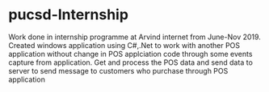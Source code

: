 # pucsd-Internship
Work done in internship programme at Arvind internet from June-Nov 2019.
Created windows application using C#,.Net to work with another POS application without change in POS applciation code through some events capture from application.
Get and process the POS data and send data to server to send message to customers who purchase through POS application
